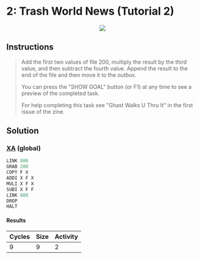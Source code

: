 # 2: Trash World News (Tutorial 2)

<div align="center"><img src="EXAPUNKS - TRASH WORLD NEWS (9, 9, 2, 2024-06-23-16-35-04).mp4" /></div>

## Instructions
> Add the first two values of file 200, multiply the result by the third value, and then subtract the fourth value. Append the result to the end of the file and then move it to the *outbox*.
> 
> You can press the "SHOW GOAL" button (or F1) at any time to see a preview of the completed task.
> 
> For help completing this task see "Ghast Walks U Thru It" in the first issue of the zine.

## Solution

### [XA](XA.exa) (global)
```asm
LINK 800
GRAB 200
COPY F X
ADDI X F X
MULI X F X
SUBI X F F
LINK 800
DROP
HALT
```

#### Results
| Cycles | Size | Activity |
|--------|------|----------|
| 9      | 9    | 2        |
